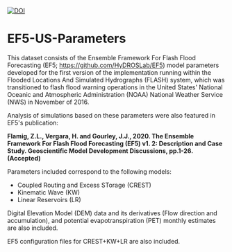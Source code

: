 [![DOI](https://zenodo.org/badge/DOI/10.5281/zenodo.4009759.svg)](https://doi.org/10.5281/zenodo.4009759)

# EF5-US-Parameters

This dataset consists of the Ensemble Framework For Flash Flood Forecasting (EF5; https://github.com/HyDROSLab/EF5) model parameters developed for the first version of the implementation running within the Flooded Locations And Simulated Hydrographs (FLASH) system, which was transitioned to flash flood warning operations in the United States' National Oceanic and Atmospheric Administration (NOAA) National Weather Service (NWS) in November of 2016.

Analysis of simulations based on these parameters were also featured in EF5's publication:

**Flamig, Z.L., Vergara, H. and Gourley, J.J., 2020. The Ensemble Framework For Flash Flood Forecasting (EF5) v1. 2: Description and Case Study. Geoscientific Model Development Discussions, pp.1-26. (Accepted)**

Parameters included correspond to the following models:

- Coupled Routing and Excess STorage (CREST)
- Kinematic Wave (KW)
- Linear Reservoirs (LR)

Digital Elevation Model (DEM) data and its derivatives (Flow direction and accumulation), and potential evapotranspiration (PET) monthly estimates are also included.

EF5 configuration files for CREST+KW+LR are also included.

